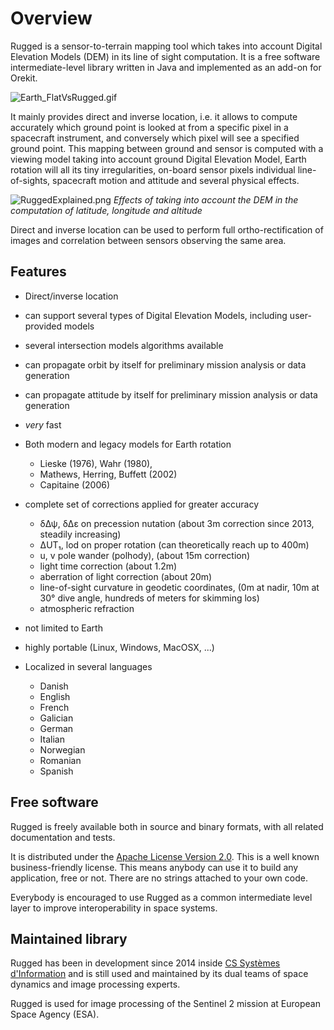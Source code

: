 <!--- Copyright 2013-2017 CS Systèmes d'Information
  Licensed under the Apache License, Version 2.0 (the "License");
  you may not use this file except in compliance with the License.
  You may obtain a copy of the License at
  
    http://www.apache.org/licenses/LICENSE-2.0
  
  Unless required by applicable law or agreed to in writing, software
  distributed under the License is distributed on an "AS IS" BASIS,
  WITHOUT WARRANTIES OR CONDITIONS OF ANY KIND, either express or implied.
  See the License for the specific language governing permissions and
  limitations under the License.
-->

Overview
========

  Rugged is  a sensor-to-terrain mapping tool which takes into account Digital Elevation Models (DEM)
  in its line of sight computation. It is a free software
  intermediate-level library written in Java and implemented as an add-on for Orekit.

  ![Earth_FlatVsRugged.gif](./images/Earth_FlatVsRugged.gif)

  It mainly provides direct and inverse location, i.e. it allows
  to compute accurately which ground point is looked at from a specific
  pixel in a spacecraft instrument, and conversely which pixel will
  see a specified ground point. This mapping between ground and sensor
  is computed with a viewing model taking into account ground Digital
  Elevation Model, Earth rotation will all its tiny irregularities,
  on-board sensor pixels individual line-of-sights, spacecraft motion and
  attitude and several physical effects.

![RuggedExplained.png](./images/RuggedExplained.png)
 *Effects of taking into account the DEM in the computation of latitude, longitude and altitude*

  Direct and inverse location can be used to perform full ortho-rectification
  of images and correlation between sensors observing the same area.

Features
--------

  * Direct/inverse location

  * can support several types of Digital Elevation Models, including user-provided models

  * several intersection models algorithms available

  * can propagate orbit by itself for preliminary mission analysis or data generation

  * can propagate attitude by itself for preliminary mission analysis or data generation

  * *very* fast

  * Both modern and legacy models for Earth rotation
    * Lieske (1976), Wahr (1980), 
    * Mathews, Herring, Buffett (2002)
    * Capitaine (2006)

  * complete set of corrections applied for greater accuracy
    * δΔψ, δΔε on precession nutation (about 3m correction since 2013, steadily increasing)
    * ΔUT₁, lod on proper rotation (can theoretically reach up to 400m)
    * u, v pole wander (polhody), (about 15m correction)
    * light time correction (about 1.2m)
    * aberration of light correction (about 20m)
    * line-of-sight curvature in geodetic coordinates,
      (0m at nadir, 10m at 30° dive angle, hundreds of meters for skimming los)
    * atmospheric refraction

  * not limited to Earth

  * highly portable (Linux, Windows, MacOSX, ...)

  * Localized in several languages

    * Danish
    * English
    * French
    * Galician
    * German
    * Italian
    * Norwegian
    * Romanian
    * Spanish

Free software
-------------

Rugged is freely available both in source and binary formats, with all related
documentation and tests.

It is distributed under the [Apache License Version 2.0](./license.html). This
is a well known business-friendly license. This means anybody can use it to build
any application, free or not. There are no strings attached to your own code.

Everybody is encouraged to use Rugged as a common intermediate level layer to improve
interoperability in space systems.

Maintained library
------------------

Rugged has been in development since 2014 inside [CS Systèmes
d'Information](http://www.c-s.fr/) and is still used and maintained by its dual teams
of space dynamics and image processing experts.

Rugged is used for image processing of the Sentinel 2 mission at European Space
Agency (ESA).
